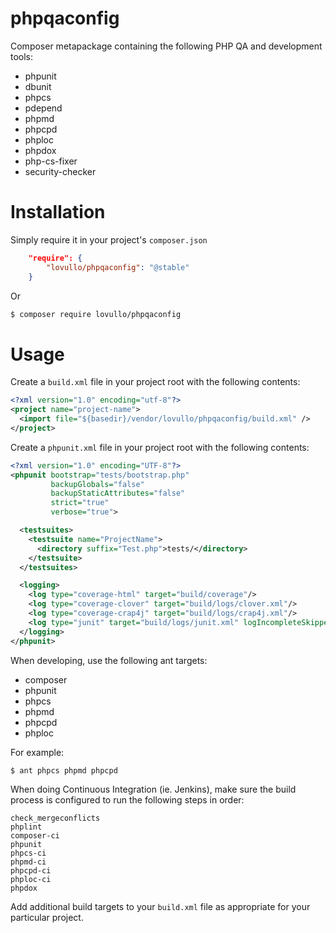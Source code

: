 phpqaconfig
==========

Composer metapackage containing the following PHP QA and development tools:

* phpunit
* dbunit
* phpcs
* pdepend
* phpmd
* phpcpd
* phploc
* phpdox
* php-cs-fixer
* security-checker

Installation
==========

Simply require it in your project's `composer.json`

```json
    "require": {
        "lovullo/phpqaconfig": "@stable"
    }
```

Or

```sh
$ composer require lovullo/phpqaconfig
```

Usage
==========

Create a `build.xml` file in your project root with the following contents:

```xml
<?xml version="1.0" encoding="utf-8"?>
<project name="project-name">
  <import file="${basedir}/vendor/lovullo/phpqaconfig/build.xml" />
</project>
```

Create a `phpunit.xml` file in your project root with the following contents:

```xml
<?xml version="1.0" encoding="UTF-8"?>
<phpunit bootstrap="tests/bootstrap.php"
         backupGlobals="false"
         backupStaticAttributes="false"
         strict="true"
         verbose="true">

  <testsuites>
    <testsuite name="ProjectName">
      <directory suffix="Test.php">tests/</directory>
    </testsuite>
  </testsuites>

  <logging>
    <log type="coverage-html" target="build/coverage"/>
    <log type="coverage-clover" target="build/logs/clover.xml"/>
    <log type="coverage-crap4j" target="build/logs/crap4j.xml"/>
    <log type="junit" target="build/logs/junit.xml" logIncompleteSkipped="false"/>
  </logging>
</phpunit>

```

When developing, use the following ant targets:

* composer
* phpunit
* phpcs
* phpmd
* phpcpd
* phploc

For example:

```sh
$ ant phpcs phpmd phpcpd
```

When doing Continuous Integration (ie. Jenkins), make sure the build process is
configured to run the following steps in order:

```
check_mergeconflicts
phplint
composer-ci
phpunit
phpcs-ci
phpmd-ci
phpcpd-ci
phploc-ci
phpdox
```

Add additional build targets to your `build.xml` file as appropriate for your
particular project.

